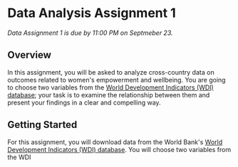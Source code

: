 # Data Analysis Assignment 1

_Data Assignment 1 is due by 11:00 PM on Septmeber 23._

## Overview

In this assignment, you will be asked to analyze cross-country data on outcomes related to women's empowerment and wellbeing.  You 
are going to choose two variables from the [World Development Indicators (WDI) database](https://databank.worldbank.org/source/world-development-indicators); 
your task is to examine the relationship between them and present your findings in a clear and compelling way.  

## Getting Started

For this assignment, you will download data from the 
World Bank's [World Development Indicators (WDI) database](https://databank.worldbank.org/source/world-development-indicators).  You will 
choose two variables from the WDI
